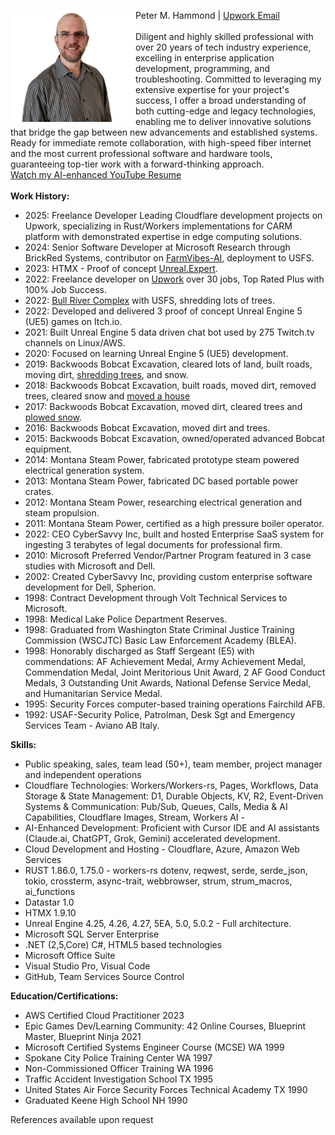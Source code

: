 <img src="https://raw.githubusercontent.com/EveryGoodWork/PeterMHammond/main/PeterProfile2022_V5.png" width="200" align="left"></img>
Peter M. Hammond | [Upwork Email](mailto:petermhammond@upwork.8shield.net)
<br><br>
Diligent and highly skilled professional with over 20 years of tech industry experience, excelling in enterprise application development, programming, and troubleshooting. Committed to leveraging my extensive expertise for your project's success, I offer a broad understanding of both cutting-edge and legacy technologies, enabling me to deliver innovative solutions that bridge the gap between new advancements and established systems. Ready for immediate remote collaboration, with high-speed fiber internet and the most current professional software and hardware tools, guaranteeing top-tier work with a forward-thinking approach.
<br>
[Watch my AI-enhanced YouTube Resume](https://youtu.be/F9ie6VSRzu8)
<br><br>
**Work History:**
* 2025: Freelance Developer Leading Cloudflare development projects on Upwork, specializing in Rust/Workers implementations for CARM platform with demonstrated expertise in edge computing solutions.
* 2024: Senior Software Developer at Microsoft Research through BrickRed Systems, contributor on [FarmVibes-AI](https://github.com/microsoft/farmvibes-ai), deployment to USFS. 
*	2023: HTMX - Proof of concept [Unreal.Expert](https://unreal.expert/). 
* 2022: Freelance developer on [Upwork](https://www.upwork.com/freelancers/petermhammond) over 30 jobs, Top Rated Plus with 100% Job Success.
* 2022: [Bull River Complex](https://www.kpax.com/news/firewatch/sanders-county-wildfires-grow-to-1-400-acres) with USFS, shredding lots of trees.
* 2022: Developed and delivered 3 proof of concept Unreal Engine 5 (UE5) games on Itch.io.
* 2021: Built Unreal Engine 5 data driven chat bot used by 275 Twitch.tv channels on Linux/AWS.
*	2020: Focused on learning Unreal Engine 5 (UE5) development.
*	2019: Backwoods Bobcat Excavation, cleared lots of land, built roads, moving dirt, [shredding trees](https://www.facebook.com/backwoodsbobcat/videos/961822530669573), and snow. 
*	2018: Backwoods Bobcat Excavation, built roads, moved dirt, removed trees, cleared snow and [moved a house](https://www.facebook.com/backwoodsbobcat/videos/944899589006657)
*	2017: Backwoods Bobcat Excavation, moved dirt, cleared trees and [plowed snow](https://www.facebook.com/backwoodsbobcat/videos/907082252788391).
*	2016: Backwoods Bobcat Excavation, moved dirt and trees.
*	2015: Backwoods Bobcat Excavation, owned/operated advanced Bobcat equipment.
*	2014: Montana Steam Power, fabricated prototype steam powered electrical generation system.
*	2013: Montana Steam Power, fabricated DC based portable power crates.
*	2012: Montana Steam Power, researching electrical generation and steam propulsion.
*	2011: Montana Steam Power, certified as a high pressure boiler operator.
*	2022: CEO CyberSavvy Inc, built and hosted Enterprise SaaS system for ingesting 3 terabytes of legal documents for professional firm.
*	2010: Microsoft Preferred Vendor/Partner Program featured in 3 case studies with Microsoft and Dell.
*	2002: Created CyberSavvy Inc, providing custom enterprise software development for Dell, Spherion.
*	1998: Contract Development through Volt Technical Services to Microsoft.
*	1998: Medical Lake Police Department Reserves.
*	1998: Graduated from Washington State Criminal Justice Training Commission (WSCJTC) Basic Law Enforcement Academy (BLEA).
*	1998: Honorably discharged as Staff Sergeant (E5) with commendations: AF Achievement Medal, Army Achievement Medal, Commendation Medal, Joint Meritorious Unit Award, 2 AF Good Conduct Medals, 3 Outstanding Unit Awards, National Defense Service Medal, and Humanitarian Service Medal.
*	1995: Security Forces computer-based training operations Fairchild AFB.
*	1992: USAF-Security Police, Patrolman, Desk Sgt and Emergency Services Team - Aviano AB Italy.

**Skills:**
*	Public speaking, sales, team lead (50+), team member, project manager and independent operations
*	Cloudflare Technologies: Workers/Workers-rs, Pages, Workflows, Data Storage & State Management: D1, Durable Objects, KV, R2, Event-Driven Systems & Communication: Pub/Sub, Queues, Calls, Media & AI Capabilities, Cloudflare Images, Stream, Workers AI -
*	AI-Enhanced Development: Proficient with Cursor IDE and AI assistants (Claude.ai, ChatGPT, Grok, Gemini) accelerated development.
*	Cloud Development and Hosting - Cloudflare, Azure, Amazon Web Services
*	RUST 1.86.0, 1.75.0 - workers-rs dotenv, reqwest, serde, serde_json, tokio, crossterm, async-trait, webbrowser, strum, strum_macros, ai_functions
*	Datastar 1.0
*	HTMX 1.9.10
*	Unreal Engine 4.25, 4.26, 4.27, 5EA, 5.0, 5.0.2 - Full architecture.
*	Microsoft SQL Server Enterprise
*	.NET (2,5,Core) C#, HTML5 based technologies
*	Microsoft Office Suite
*	Visual Studio Pro, Visual Code
*	GitHub, Team Services Source Control

**Education/Certifications:**
* AWS Certified Cloud Practitioner 2023 
* Epic Games Dev/Learning Community: 42 Online Courses, Blueprint Master, Blueprint Ninja 2021
* Microsoft Certified Systems Engineer Course (MCSE) WA 1999
* Spokane City Police Training Center WA 1997
* Non-Commissioned Officer Training WA 1996
* Traffic Accident Investigation School TX 1995
* United States Air Force Security Forces Technical Academy TX 1990
* Graduated Keene High School NH 1990

References available upon request
